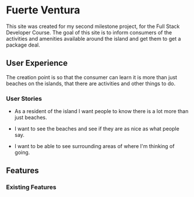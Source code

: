 # Fuerte Ventura

This site was created for my second milestone project, for the Full Stack Developer Course.
The goal of this site is to inform consumers of the activities and amenities available around the island and get them to get a package deal.

## User Experience

The creation point is so that the consumer can learn it is more than just beaches on the islands, that there are activities and other things to do.

### User Stories

* As a resident of the island I want people to know there is a lot more than just beaches.

* I want to see the beaches and see if they are as nice as what people say.

* I want to be able to see surrounding areas of where I'm thinking of going.

## Features

### Existing Features

